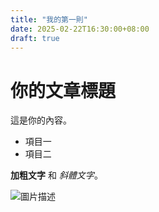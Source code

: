 ```yaml
---
title: "我的第一則"
date: 2025-02-22T16:30:00+08:00
draft: true
---
```


# 你的文章標題

這是你的內容。

- 項目一
- 項目二

**加粗文字** 和 *斜體文字*。

![圖片描述](圖片URL)

